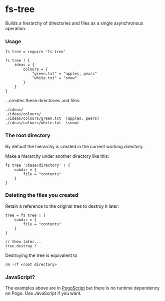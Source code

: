 # fs-tree

Builds a hierarchy of directories and files as a single asynchronous operation.

### Usage

    fs tree = require 'fs-tree'

    fs tree ! {
        ideas = {
            colours = {
                "green.txt" = "apples, pears"
                "white.txt" = "snow"
            }
        }
    }

...creates these directories and files:

    ./ideas/
    ./ideas/colours/
    ./ideas/colours/green.txt  (apples, pears)
    ./ideas/colours/white.txt  (snow)

### The root directory

By default the hierarchy is created in the current working directory.

Make a hierarchy under another directory like this:

    fs tree '/base/directory' ! {
        subdir = {
            file = "contents"
        }
    }

### Deleting the files you created

Retain a reference to the original tree to destroy it later:

    tree = fs tree ! {
        subdir = {
            file = "contents"
        }
    }

    // then later...
    tree.destroy !

Destroying the tree is equivalent to

    rm -rf <root directory>

### JavaScript?

The examples above are in [PogoScript](http://pogoscript.org) but there is no runtime dependency on Pogo. Use JavaScript if you want.
